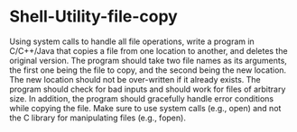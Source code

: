 # Shell-Utility-file-copy
Using system calls to handle all file operations, write a program in C/C++/Java that copies a file from one location to another, and deletes the original version. The program should take two file names as its arguments, the first one being the file to copy, and the second being the new location. The new location should not be over-written if it already exists. The program should check for bad inputs and should work for files of arbitrary size. In addition, the program should gracefully handle error conditions while copying the file. Make sure to use system calls (e.g., open) and not the C library for manipulating files (e.g., fopen).
